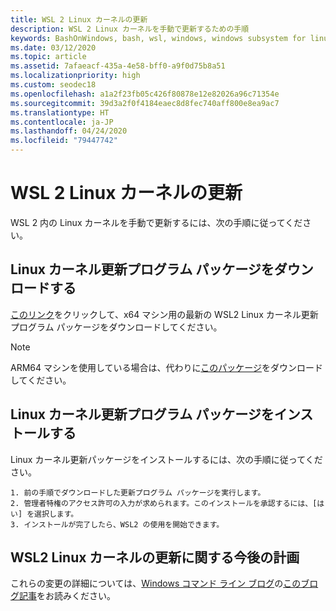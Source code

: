 ```yaml
---
title: WSL 2 Linux カーネルの更新
description: WSL 2 Linux カーネルを手動で更新するための手順
keywords: BashOnWindows, bash, wsl, windows, windows subsystem for linux, windowssubsystem, ubuntu, wsl.conf, wslconfig
ms.date: 03/12/2020
ms.topic: article
ms.assetid: 7afaeacf-435a-4e58-bff0-a9f0d75b8a51
ms.localizationpriority: high
ms.custom: seodec18
ms.openlocfilehash: a1a2f23fb05c426f80878e12e82026a96c71354e
ms.sourcegitcommit: 39d3a2f0f4184eaec8d8fec740aff800e8ea9ac7
ms.translationtype: HT
ms.contentlocale: ja-JP
ms.lasthandoff: 04/24/2020
ms.locfileid: "79447742"
---
```

# WSL 2 Linux カーネルの更新

WSL 2 内の Linux カーネルを手動で更新するには、次の手順に従ってください。

## Linux カーネル更新プログラム パッケージをダウンロードする

[このリンク](https://wslstorestorage.blob.core.windows.net/wslblob/wsl_update_x64.msi)をクリックして、x64 マシン用の最新の WSL2 Linux カーネル更新プログラム パッケージをダウンロードしてください。

> [!NOTE] 
> ARM64 マシンを使用している場合は、代わりに[このパッケージ](https://wslstorestorage.blob.core.windows.net/wslblob/wsl_update_arm64.msi)をダウンロードしてください。

## Linux カーネル更新プログラム パッケージをインストールする

Linux カーネル更新パッケージをインストールするには、次の手順に従ってください。

    1. 前の手順でダウンロードした更新プログラム パッケージを実行します。
    2. 管理者特権のアクセス許可の入力が求められます。このインストールを承認するには、[はい] を選択します。
    3. インストールが完了したら、WSL2 の使用を開始できます。
    
## WSL2 Linux カーネルの更新に関する今後の計画

これらの変更の詳細については、[Windows コマンド ライン ブログ](https://devblogs.microsoft.com/commandline/wsl2-will-be-generally-available-in-windows-10-version-2004)の[このブログ記事](https://aka.ms/cliblog)をお読みください。
